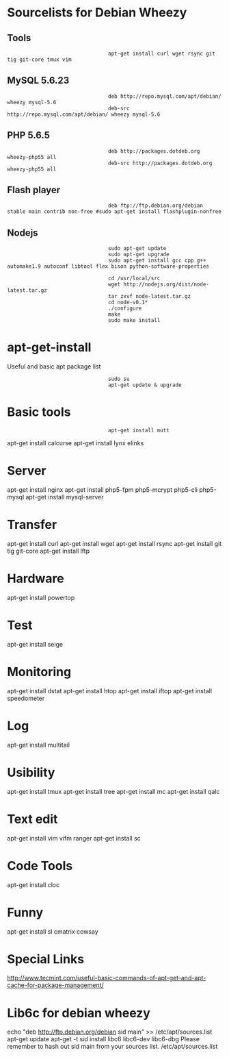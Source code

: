 # Sourcelists for Debian Wheezy

## Tools

                                     apt-get install curl wget rsync git tig git-core tmux vim

## MySQL 5.6.23

                                     deb http://repo.mysql.com/apt/debian/ wheezy mysql-5.6                          
                                     deb-src http://repo.mysql.com/apt/debian/ wheezy mysql-5.6 

## PHP 5.6.5

                                     deb http://packages.dotdeb.org wheezy-php55 all                                 
                                     deb-src http://packages.dotdeb.org wheezy-php55 all                             
                                     
## Flash player 
                                     
                                     deb ftp://ftp.debian.org/debian stable main contrib non-free #sudo apt-get install flashplugin-nonfree

## Nodejs
                                     
                                     sudo apt-get update
                                     sudo apt-get upgrade
                                     sudo apt-get install gcc cpp g++ automake1.9 autoconf libtool flex bison python-software-properties
                                     
                                     cd /usr/local/src
                                     wget http://nodejs.org/dist/node-latest.tar.gz
                                     tar zxvf node-latest.tar.gz
                                     cd node-v0.1*
                                     ./configure
                                     make
                                     sudo make install

                                                                                
# apt-get-install
Useful and basic apt package list

                                     sudo su
                                     apt-get update & upgrade

# Basic tools
                                     
                                     apt-get install mutt
apt-get install calcurse
apt-get install lynx elinks



# Server
apt-get install nginx 
apt-get install php5-fpm php5-mcrypt php5-cli php5-mysql 
apt-get install mysql-server

# Transfer
apt-get install curl
apt-get install wget
apt-get install rsync
apt-get install git tig git-core
apt-get install lftp

# Hardware
apt-get install powertop

# Test
apt-get install seige

# Monitoring
apt-get install dstat
apt-get install htop
apt-get install iftop
apt-get install speedometer

# Log
apt-get install multitail
 
# Usibility
apt-get install tmux
apt-get install tree
apt-get install mc
apt-get install qalc

# Text edit
apt-get install vim vifm ranger
apt-get install sc

# Code Tools
apt-get install cloc 

# Funny
apt-get install sl cmatrix cowsay

# Special Links
http://www.tecmint.com/useful-basic-commands-of-apt-get-and-apt-cache-for-package-management/
 
# Lib6c for debian wheezy
echo "deb http://ftp.debian.org/debian sid main" >> /etc/apt/sources.list
apt-get update
apt-get -t sid install libc6 libc6-dev libc6-dbg
Please remember to hash out sid main from your sources list. /etc/apt/sources.list
